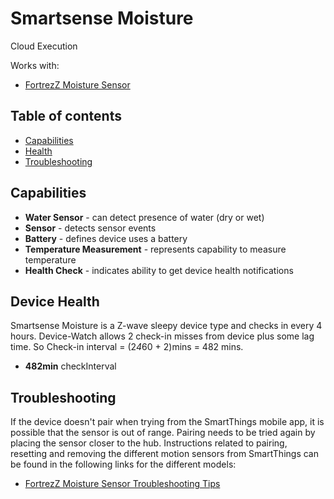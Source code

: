 # Smartsense Moisture

Cloud Execution

Works with: 

* [FortrezZ Moisture Sensor](https://www.smartthings.com/works-with-smartthings/fortrezz/fortrezz-moisture-sensor)

## Table of contents

* [Capabilities](#capabilities)
* [Health](#device-health)
* [Troubleshooting](#troubleshooting)

## Capabilities

* **Water Sensor** - can detect presence of water (dry or wet)
* **Sensor** - detects sensor events
* **Battery** - defines device uses a battery
* **Temperature Measurement** - represents capability to measure temperature
* **Health Check** - indicates ability to get device health notifications

## Device Health

Smartsense Moisture is a Z-wave sleepy device type and checks in every 4 hours.
Device-Watch allows 2 check-in misses from device plus some lag time. So Check-in interval = (2*4*60 + 2)mins = 482 mins.

* __482min__ checkInterval

## Troubleshooting

If the device doesn't pair when trying from the SmartThings mobile app, it is possible that the sensor is out of range.
Pairing needs to be tried again by placing the sensor closer to the hub.
Instructions related to pairing, resetting and removing the different motion sensors from SmartThings can be found in the following links
for the different models:
* [FortrezZ Moisture Sensor Troubleshooting Tips](https://support.smartthings.com/hc/en-us/articles/200930740-FortrezZ-Moisture-Sensor)
